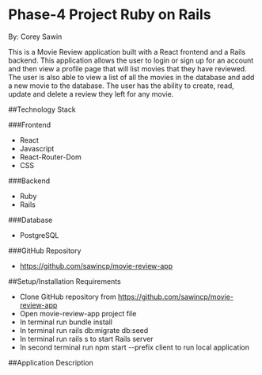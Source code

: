# Phase-4 Project Ruby on Rails
By: Corey Sawin

This is a Movie Review application built with a React frontend and a Rails backend. This application allows the user to login or sign up for an account and then view a profile page that will list movies that they have reviewed. The user is also able to view a list of all the movies in the database and add a new movie to the database. The user has the ability to create, read, update and delete a review they left for any movie. 

##Technology Stack

###Frontend
- React
- Javascript
- React-Router-Dom
- CSS

###Backend
- Ruby
- Rails

###Database
- PostgreSQL

###GitHub Repository
- https://github.com/sawincp/movie-review-app

##Setup/Installation Requirements
- Clone GitHub repository from https://github.com/sawincp/movie-review-app
- Open movie-review-app project file
- In terminal run bundle install
- In terminal run rails db:migrate db:seed
- In terminal run rails s to start Rails server 
- In second terminal run npm start --prefix client to run local application

##Application Description

